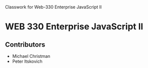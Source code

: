 Classwork for Web-330 Enterprise JavaScript II

<h1>WEB 330 Enterprise JavaScript II</h1>
<h2>Contributors</h2>
<ul>
  <li>Michael Christman</li>
  <li>Peter Itskovich</li>
</ul>
